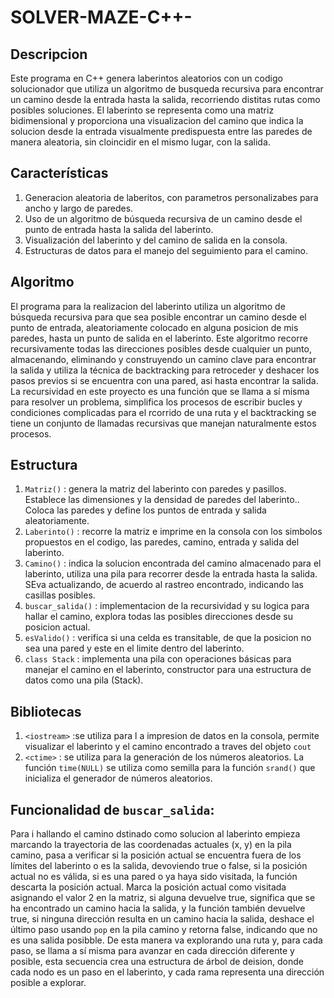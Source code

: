 # SOLVER-MAZE-C++-

## Descripcion
Este programa en C++ genera laberintos aleatorios con un codigo solucionador que utiliza un algoritmo de busqueda recursiva para encontrar un camino desde la entrada hasta la salida, recorriendo distitas rutas como posibles soluciones.  El laberinto se representa como una matriz bidimensional y proporciona una visualizacion del camino que indica la solucion desde la entrada visualmente predispuesta entre las paredes de manera aleatoria, sin cloincidir en el mismo lugar, con la  salida. 

## Características
1. Generacion aleatoria de laberitos, con parametros personalizabes para ancho y largo de paredes.
2. Uso de un algoritmo de búsqueda recursiva de un camino desde el punto de entrada hasta la salida del laberinto.
3. Visualización del laberinto y del camino de salida en la consola.
4. Estructuras de datos para el manejo del seguimiento para el camino.

## Algoritmo
El programa para la realizacion del laberinto utiliza un algoritmo de búsqueda recursiva para que sea posible encontrar un camino desde el punto de entrada, aleatoriamente colocado en alguna posicion de mis paredes,  hasta un punto de salida en el laberinto. Este algoritmo recorre recursivamente todas las direcciones posibles desde cualquier un punto, almacenando, eliminando y construyendo un camino clave para encontrar la salida y utiliza la técnica de backtracking para retroceder y deshacer los pasos previos si se encuentra con una pared, asi hasta encontrar la salida.
La recursividad en este proyecto es una función que se llama a sí misma para resolver un problema, simplifica los procesos de escribir bucles y condiciones complicadas para el rcorrido de una ruta y el backtracking se tiene  un conjunto de llamadas recursivas que manejan naturalmente estos procesos.

## Estructura

  1. `Matriz()` : genera la matriz del laberinto con paredes y pasillos. Establece las dimensiones y la densidad de paredes del laberinto.. Coloca las paredes y define los puntos de entrada y salida aleatoriamente.
  2. `Laberinto()` : recorre la matriz e imprime en la consola con los simbolos propuestos en el codigo, las paredes, camino, entrada y salida del laberinto.
  3. `Camino()` : indica la solucion encontrada del camino almacenado para el laberinto, utiliza una pila para recorrer desde la entrada hasta la salida. SEva actualizando, de acuerdo al rastreo encontrado, indicando las casillas posibles.
  4. `buscar_salida()` : implementacion de la recursividad y su logica para hallar el camino, explora todas las posibles direcciones desde su posicion actual.
  5. `esValido()` : verifica si una celda es transitable, de que la posicion  no sea una pared y este en el limite dentro del laberinto.
  7. `class Stack` : implementa una pila con operaciones básicas para manejar el camino en el laberinto, constructor para una estructura de datos como una pila (Stack).

## Bibliotecas 
1. `<iostream>` :se utiliza para l a impresion de datos en la consola, permite visualizar el laberinto y el camino encontrado a traves del objeto `cout`
2. `<ctime>` : se utiliza para la generación de los números aleatorios. La función `time(NULL)` se utiliza como semilla para la función `srand()` que inicializa el generador de números aleatorios.


## Funcionalidad de `buscar_salida`:
Para i hallando el camino dstinado como solucion al laberinto empieza  marcando la trayectoria de las coordenadas actuales (x, y) en la pila camino, pasa a verificar si la posición actual se encuentra fuera de los límites del laberinto o es la salida, devoviendo true o false, si la posición actual no es válida, si es una pared  o ya haya sido visitada, la función descarta la posición actual. Marca la posición actual como visitada asignando el valor 2 en la matriz, si alguna devuelve true, significa que se ha encontrado un camino hacia la salida, y la función también devuelve true, si ninguna dirección resulta en un camino hacia la salida, deshace el último paso usando `pop` en la pila camino y retorna false, indicando que no es una salida posibble.
De esta manera va explorando una ruta y, para cada paso, se llama a sí misma para avanzar en cada dirección diferente y posible, esta secuencia crea una estructura de árbol de deision, donde cada nodo es un paso en el laberinto, y cada rama representa una dirección posible a explorar.































